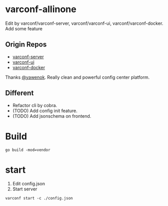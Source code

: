 # varconf-allinone
Edit by varconf/varconf-server, varconf/varconf-ui, varconf/varconf-docker. Add some feature

## Origin Repos
* [varconf-server](https://github.com/varconf/varconf-server)
* [varconf-ui](https://github.com/varconf/varconf-ui)
* [varconf-docker](https://github.com/varconf/varconf-docker)

Thanks [@yawenok](https://github.com/yawenok). Really clean and powerful config center platform.

## Different
* Refactor cli by cobra.
* (TODO) Add config init feature.
* (TODO) Add jsonschema on frontend.

# Build
```
go build -mod=vendor
```

# start
1. Edit config.json
2. Start server
```
varconf start -c ./config.json
```

